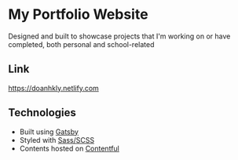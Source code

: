 # My Portfolio Website
Designed and built to showcase projects that I'm working on or have completed, both personal and school-related

## Link
https://doanhkly.netlify.com

## Technologies
* Built using [Gatsby](https://www.gatsbyjs.org/)
* Styled with [Sass/SCSS](https://www.sass-lang.com/)
* Contents hosted on [Contentful](https://www.contentful.com/)
